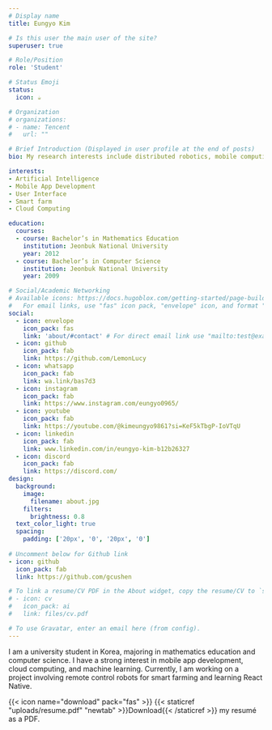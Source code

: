 ```yaml
--- 
# Display name
title: Eungyo Kim

# Is this user the main user of the site?
superuser: true

# Role/Position
role: 'Student'

# Status Emoji
status:
  icon: ☕️

# Organization
# organizations:
# - name: Tencent
#   url: ""

# Brief Introduction (Displayed in user profile at the end of posts)
bio: My research interests include distributed robotics, mobile computing, and programmable matter.

interests:
- Artificial Intelligence
- Mobile App Development
- User Interface
- Smart farm
- Cloud Computing

education:
  courses:
  - course: Bachelor’s in Mathematics Education
    institution: Jeonbuk National University
    year: 2012
  - course: Bachelor’s in Computer Science
    institution: Jeonbuk National University
    year: 2009

# Social/Academic Networking
# Available icons: https://docs.hugoblox.com/getting-started/page-builder/#icons
#   For email links, use "fas" icon pack, "envelope" icon, and format "mailto:your-email@example.com".
social:
  - icon: envelope
    icon_pack: fas
    link: 'about/#contact' # For direct email link use "mailto:test@example.org".
  - icon: github
    icon_pack: fab
    link: https://github.com/LemonLucy
  - icon: whatsapp
    icon_pack: fab
    link: wa.link/bas7d3
  - icon: instagram
    icon_pack: fab
    link: https://www.instagram.com/eungyo0965/
  - icon: youtube
    icon_pack: fab
    link: https://youtube.com/@kimeungyo9861?si=KeF5kTbgP-IoVTqU
  - icon: linkedin
    icon_pack: fab
    link: www.linkedin.com/in/eungyo-kim-b12b26327
  - icon: discord
    icon_pack: fab
    link: https://discord.com/
design:
  background:
    image:
      filename: about.jpg
    filters:
      brightness: 0.8
  text_color_light: true
  spacing:
    padding: ['20px', '0', '20px', '0']
        
# Uncomment below for Github link
- icon: github
  icon_pack: fab
  link: https://github.com/gcushen

# To link a resume/CV PDF in the About widget, copy the resume/CV to `static/files/cv.pdf` and uncomment below.
# - icon: cv
#   icon_pack: ai
#   link: files/cv.pdf

# To use Gravatar, enter an email here (from config).
---
```

I am a university student in Korea, majoring in mathematics education and computer science. I have a strong interest in mobile app development, cloud computing, and machine learning. Currently, I am working on a project involving remote control robots for smart farming and learning React Native.

{{< icon name="download" pack="fas" >}} {{< staticref "uploads/resume.pdf" "newtab" >}}Download{{< /staticref >}} my resumé as a PDF.